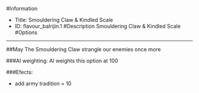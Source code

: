 #Information
 - Title: Smouldering Claw & Kindled Scale
 - ID: flavour_balrijin.1
#Description
Smouldering Claw & Kindled Scale
#Options

___
##May The Smouldering Claw strangle our enemies once more

###AI weighting:
AI weights this option at 100


###Efects:<ul><li>add army tradition = 10</li></ul>
